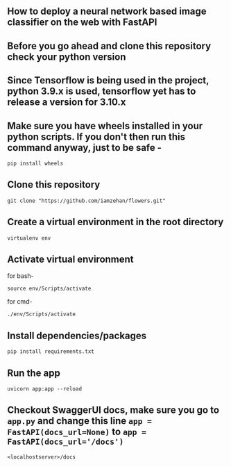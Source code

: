 ## How to deploy a neural network based image classifier on the web with FastAPI

## Before you go ahead and clone this repository check your python version

## Since Tensorflow is being used in the project, python 3.9.x is used, tensorflow yet has to release a version for 3.10.x

## Make sure you have wheels installed in your python scripts. If you don't then run this command anyway, just to be safe -

    pip install wheels

## Clone this repository

    git clone "https://github.com/iamzehan/flowers.git" 

## Create a virtual environment in the root directory

    virtualenv env

## Activate virtual environment

for bash-

    source env/Scripts/activate

for cmd-

    ./env/Scripts/activate
    

## Install dependencies/packages

    pip install requirements.txt


## Run the app

    uvicorn app:app --reload
    
## Checkout SwaggerUI docs, make sure you go to ```app.py``` and change this line ```app = FastAPI(docs_url=None)``` to ```app = FastAPI(docs_url='/docs')```

    <localhostserver>/docs
